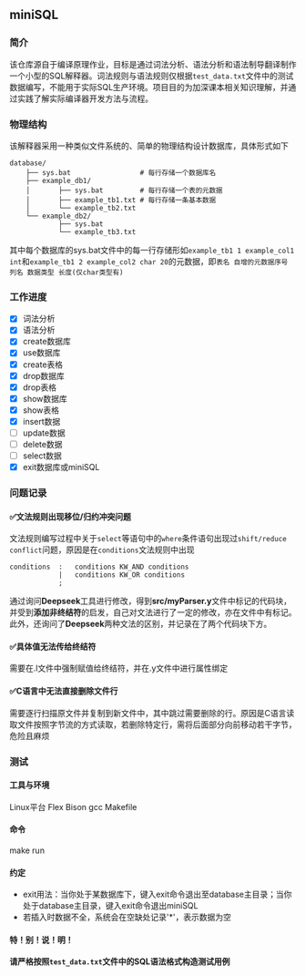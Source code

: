 ## miniSQL
### 简介
该仓库源自于编译原理作业，目标是通过词法分析、语法分析和语法制导翻译制作一个小型的SQL解释器。词法规则与语法规则仅根据`test_data.txt`文件中的测试数据编写，不能用于实际SQL生产环境。项目目的为加深课本相关知识理解，并通过实践了解实际编译器开发方法与流程。
### 物理结构
该解释器采用一种类似文件系统的、简单的物理结构设计数据库，具体形式如下
```
database/
    ├── sys.bat                 # 每行存储一个数据库名
    ├── example_db1/
    │       ├── sys.bat         # 每行存储一个表的元数据
    │       ├── example_tb1.txt # 每行存储一条基本数据
    │       └── example_tb2.txt
    └── example_db2/
            ├── sys.bat
            └── example_tb3.txt
```
其中每个数据库的sys.bat文件中的每一行存储形如`example_tb1 1 example_col1 int`和`example_tb1 2 example_col2 char 20`的元数据，即`表名 自增的元数据序号 列名 数据类型 长度(仅char类型有)`
### 工作进度
- [x] 词法分析
- [x] 语法分析
- [x] create数据库
- [x] use数据库
- [x] create表格
- [x] drop数据库
- [x] drop表格
- [x] show数据库
- [x] show表格
- [x] insert数据
- [ ] update数据
- [ ] delete数据
- [ ] select数据
- [x] exit数据库或miniSQL
### 问题记录
#### ✅文法规则出现移位/归约冲突问题  
文法规则编写过程中关于`select`等语句中的`where`条件语句出现过`shift/reduce conflict`问题，原因是在`conditions`文法规则中出现  
```
conditions  :   conditions KW_AND conditions
            |   conditions KW_OR conditions
            ;
```
通过询问**Deepseek**工具进行修改，得到**src/myParser.y**文件中标记的代码块，并受到**添加非终结符**的启发，自己对文法进行了一定的修改，亦在文件中有标记。此外，还询问了**Deepseek**两种文法的区别，并记录在了两个代码块下方。
#### ✅具体值无法传给终结符
需要在.l文件中强制赋值给终结符，并在.y文件中进行属性绑定
#### ✅C语言中无法直接删除文件行
需要逐行扫描原文件并复制到新文件中，其中跳过需要删除的行。原因是C语言读取文件按照字节流的方式读取，若删除特定行，需将后面部分向前移动若干字节，危险且麻烦
### 测试
#### 工具与环境
Linux平台 Flex Bison gcc Makefile
#### 命令
make run  
#### 约定
- exit用法：当你处于某数据库下，键入exit命令退出至database主目录；当你处于database主目录，键入exit命令退出miniSQL  
- 若插入时数据不全，系统会在空缺处记录'*'，表示数据为空
#### 特！别！说！明！
**请严格按照`test_data.txt`文件中的SQL语法格式构造测试用例**  
